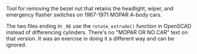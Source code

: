 Tool for removing the bezel nut that retains the headlight, wiper, and
emergency flasher switches on 1967-1971 MOPAR A-body cars.

The two files ending in `_RE` use the `rotate_extrude()` function in OpenSCAD
instead of differencing cylinders. There's no "MOPAR OR NO CAR" text on that
version. It was an exercise in doing it a different way and can be ignored.
